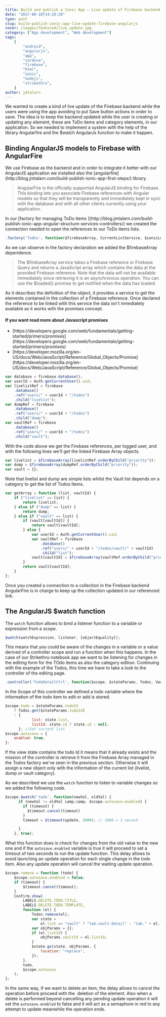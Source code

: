 ```yaml
---
title: Build and publish a Ionic App – Live update of Firebase backend with AngularJS
date: "2017-08-18T14:28:28"
type: post
slug: build-publish-ionic-app-live-update-firebase-angularjs
cover: /images/featured/live_update.jpg
category: ["App development", "Web development"]
tags:
    [
        "android",
        "angularjs",
        "app",
        "cordova",
        "firebase",
        "html",
        "ionic",
        "nodejs",
        "strikethru",
    ]
author: jmtalarn
---
```


We wanted to create a kind of live update of the Firebase backend while the users were using the app avoiding to put Save button actions in order to save. The idea is to keep the backend updated while the user is creating or updating any element, these are ToDo items and category elements, in our application. So we needed to implement a system with the help of the library Angularfire and the $watch AngularJs function to make it happen.

<!--more-->
<h2>Binding AngularJS models to Firebase with AngularFire</h2>
We use Firebase as the backend and in order to integrate it better with our AngularJS application we installed also the [angularfire](http://blog.jmtalarn.com/build-publish-ionic-app-first-steps/) library.

<blockquote>AngularFire is the officially supported AngularJS binding for Firebase. This binding lets you associate Firebase references with Angular models so that they will be transparently and immediately kept in sync with the database and with all other clients currently using your application.
</blockquote>
In our [factory for managing ToDo items ](http://blog.jmtalarn.com/build-publish-ionic-app-angular-structure-services-controllers/) we created the connection needed to open the references to our ToDo items lists.

```javascript
.factory('Todos', function($firebaseArray, CurrentListService, $ionicLoading, Auth)
```

As we can observe in the factory declaration we added the $firebaseArray dependence.

<blockquote>The $firebaseArray service takes a Firebase reference or Firebase Query and returns a JavaScript array which contains the data at the provided Firebase reference. Note that the data will not be available immediately since retrieving it is an asynchronous operation. You can use the $loaded() promise to get notified when the data has loaded.
</blockquote>
As it describes the definition of the object, it provides a service to get the elements contained in the collection of a Firebase reference. Once declared the reference to be linked with this service the data isn't inmediately available as it works with the promises concept.

<h4>If you want read more about Javascript promises</h4>
<ul>
<li>[https://developers.google.com/web/fundamentals/getting-started/primers/promises](https://developers.google.com/web/fundamentals/getting-started/primers/promises)</li>
<li>[https://developer.mozilla.org/en-US/docs/Web/JavaScript/Reference/Global_Objects/Promise](https://developer.mozilla.org/en-US/docs/Web/JavaScript/Reference/Global_Objects/Promise)</li>
</ul>

```javascript
var database = firebase.database();
var userId = Auth.getCurrentUser().uid;
var livelistRef = firebase
	.database()
	.ref("users/" + userId + "/todos")
	.child("livelist");
var dumpRef = firebase
	.database()
	.ref("users/" + userId + "/todos")
	.child("dump");
var vaultRef = firebase
	.database()
	.ref("users/" + userId + "/todos")
	.child("vault");
```

With the code above we get the Firebase references, per logged user, and with the following lines we'll get the linked Firebase Array objects.

```javascript
var livelist = $firebaseArray(livelistRef.orderByChild("priority"));
var dump = $firebaseArray(dumpRef.orderByChild("priority"));
var vault = {};
```

Note that livelist and dump are simple lists whilst the Vault list depends on a category to get the list of Todos Items.

```javascript
var getArray = function (list, vaultId) {
	if ("livelist" == list) {
		return livelist;
	} else if ("dump" == list) {
		return dump;
	} else if ("vault" == list) {
		if (vault[vaultId]) {
			return vault[vaultId];
		} else {
			var userId = Auth.getCurrentUser().uid;
			var vaultRef = firebase
				.database()
				.ref("users/" + userId + "/todos/vault/" + vaultId)
				.child("list");
			vault[vaultId] = $firebaseArray(vaultRef.orderByChild("priority"));
		}
		return vault[vaultId];
	}
};
```

Once you created a connection to a collection in the Firebase backend AngularFire is in charge to keep up the collection updated in our referenced link.

<h2>The AngularJS $watch function</h2>
The <code>watch</code> function allows to bind a listener function to a variable or expression from a scope.

```javascript
$watch(watchExpression, listener, [objectEquality]);
```

This means that you could be aware of the changes in a variable or a value derived of a controller scope and run a function when this happens. In the case of our Strikethru notebook app we want to be listening for changes in the editing form for the TOdo items as also the category edition. Continuing with the example of the Todos, this time we have to take a look to the controller of the editing page.

```javascript
.controller('TodoDetailCtrl', function($scope, $stateParams, Todos, Vault, $timeout, VaultPopup, ChoosePriorityPopup, CurrentListService, Confirm, LABELS, Setup, $state, Calendar)
```

In the Scope of this controller we defined a todo variable where the information of the todo item to edit or add is stored.

```javascript
$scope.todo = $stateParams.todoId
	? Todos.get($stateParams.todoId)
	: {
			list: state.list,
			listId: state.id ? state.id : null,
	  }; //Set current list
$scope.autosave = {
	enabled: true,
};
```

If the view state contains the todo Id it means that it already exists and the mission of the controller is retrieve it from the Firebase Array managed in the Todos factory we've seen in the previous section. Otherwise it will assign a new object only with the information of the current list (livelist, dump or vault category).

As we described we use the <code>watch</code> function to listen to variable changes so we added the following code.

```javascript
$scope.$watch('todo', function(newVal, oldVal) {
      if (newVal != oldVal &amp;&amp; $scope.autosave.enabled) {
        if (timeout) {
          $timeout.cancel(timeout)
        }
        timeout = $timeout(update, 2000); // 1000 = 1 second

      }
    }, true);
```

What this function does is check for changes from the old value to the new one and if the <code>autosave.enabled</code> variable is true it will proceed to set a timeout of two seconds to run the update function. This delay allows to avoid launching an update operation for each single change in the todo item. Also any update operation will cancel the waiting update operation.

```javascript
$scope.remove = function (todo) {
	$scope.autosave.enabled = false;
	if (timeout) {
		$timeout.cancel(timeout);
	}
	Confirm.show(
		LABELS.DELETE.TODO.TITLE,
		LABELS.DELETE.TODO.TEMPLATE,
		function (el) {
			Todos.remove(el);
			var state =
				el.list == "vault" ? "tab.vault-detail" : "tab." + el.list;
			var objParams = {};
			if (el.listId) {
				objParams.vaultId = el.listId;
			}
			$state.go(state, objParams, {
				location: "replace",
			});
		},
		todo,
		$scope.autosave
	);
};
```

In the same way, if we want to delete an item, the delay allows to cancel the operation before proceed with the  deletion of the element. Also when a delete is performed beyond cancelling any pending update operation it will set the <code>autosave.enabled</code> to false and it will act as a semaphore in red to any attempt to update meanwhile the operation ends.
